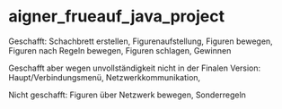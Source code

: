 # aigner_frueauf_java_project

Geschafft:
  Schachbrett erstellen,
  Figurenaufstellung,
  Figuren bewegen,
  Figuren nach Regeln bewegen,
  Figuren schlagen,
  Gewinnen
  
Geschafft aber wegen unvollständigkeit nicht in der Finalen Version:
  Haupt/Verbindungsmenü,
  Netzwerkkommunikation,
  
Nicht geschafft:
  Figuren über Netzwerk bewegen,
  Sonderregeln
